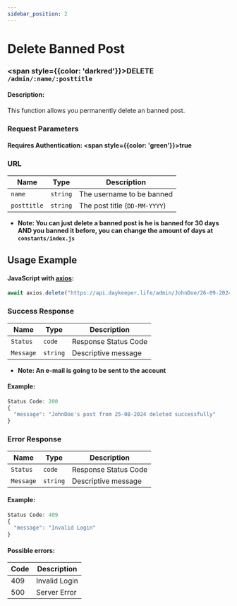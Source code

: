 ```yaml
---
sidebar_position: 2
---
```


# Delete Banned Post

### <span style={{color: 'darkred'}}>DELETE</span> `/admin/:name/:posttitle`

#### Description:

This function allows you permanently delete an banned post.

### Request Parameters

#### Requires Authentication: <span style={{color: 'green'}}>true</span>

### URL

| Name        | Type     | Description                   |
| ----------- | -------- | ----------------------------- |
| `name`      | `string` | The username to be banned     |
| `posttitle` | `string` | The post title (`DD-MM-YYYY`) |

- <strong>Note: You can just delete a banned post is he is banned for 30 days AND you banned it before, you can change the amount of days at `constants/index.js`</strong>

## Usage Example

#### JavaScript with <a href="https://axios-http.com/docs/intro">axios</a>:

```javascript
await axios.delete("https://api.daykeeper.life/admin/JohnDoe/26-09-2024")
```

### Success Response

| Name      | Type     | Description          |
| --------- | -------- | -------------------- |
| `Status`  | `code`   | Response Status Code |
| `Message` | `string` | Descriptive message  |

- <strong>Note: An e-mail is going to be sent to the account</strong>

#### Example:

```javascript
Status Code: 200
{
  "message": "JohnDoe's post from 25-08-2024 deleted successfully"
}
```

### Error Response

| Name      | Type     | Description          |
| --------- | -------- | -------------------- |
| `Status`  | `code`   | Response Status Code |
| `Message` | `string` | Descriptive message  |

#### Example:

```javascript
Status Code: 409
{
  "message": "Invalid Login"
}
```

#### Possible errors:

| Code | Description   |
| ---- | ------------- |
| 409  | Invalid Login |
| 500  | Server Error  |
